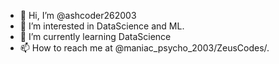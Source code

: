 - 👋 Hi, I’m @ashcoder262003
- 👀 I’m interested in DataScience and ML.
- 🌱 I’m currently learning DataScience
- 📫 How to reach me at @maniac_psycho_2003/ZeusCodes/.

<!---
ashcoder262003/ashcoder262003 is a ✨ special ✨ repository because its `README.md` (this file) appears on your GitHub profile.
You can click the Preview link to take a look at your changes.
--->
